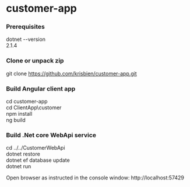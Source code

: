 # customer-app

### Prerequisites
dotnet --version  
2.1.4

### Clone or unpack zip
git clone https://github.com/krisbien/customer-app.git

### Build Angular client app
cd customer-app  
cd ClientApp\customer  
npm install  
ng build  

### Build .Net core WebApi service
cd ../../CustomerWebApi  
dotnet restore  
dotnet ef database update  
dotnet run  

Open browser as instructed in the console window:
http://localhost:57429
